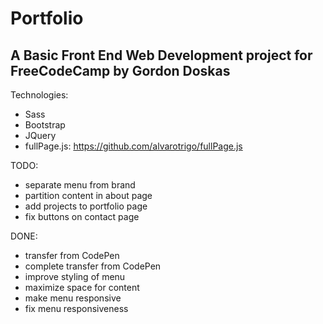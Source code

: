 # Portfolio

## A Basic Front End Web Development project for FreeCodeCamp by Gordon Doskas

Technologies:
- Sass
- Bootstrap
- JQuery
- fullPage.js: https://github.com/alvarotrigo/fullPage.js

TODO:
- separate menu from brand
- partition content in about page
- add projects to portfolio page
- fix buttons on contact page

DONE:
- transfer from CodePen
- complete transfer from CodePen
- improve styling of menu
- maximize space for content
- make menu responsive
- fix menu responsiveness

